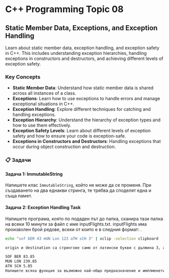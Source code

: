 # C++ Programming Topic 08

## Static Member Data, Exceptions, and Exception Handling

Learn about static member data, exception handling, and exception safety in C++. This includes understanding exception hierarchies, handling exceptions in constructors and destructors, and achieving different levels of exception safety.

### Key Concepts

- **Static Member Data**: Understand how static member data is shared across all instances of a class.
- **Exceptions**: Learn how to use exceptions to handle errors and manage exceptional situations in C++.
- **Exception Handling**: Explore different techniques for catching and handling exceptions.
- **Exception Hierarchy**: Understand the hierarchy of exception types and how to use them effectively.
- **Exception Safety Levels**: Learn about different levels of exception safety and how to ensure your code is exception-safe.
- **Exceptions in Constructors and Destructors**: Handling exceptions that occur during object construction and destruction.

### 📋 Задачи

#### Задача 1: ImmutableString

Напишете клас `ImmutableString`, който не може да се променя. При създаването на два еднакви стринга, те трябва да споделят една и съща памет.

#### Задача 2: Exception Handling Task
Напишете програма, която по подаден път до папка, сканира тази папка на всеки 10 минути за файл с име inputFlights.txt. inputFlights има произволен брой редове, всеки от които е в следния формат: <origin> <dest> <priceInEuro>.

```bash
echo "sof bER 43 mUN Lon 123 aTH sCH 3" | xclip -selection clipboard

origin и destination са стрингове само от латински букви с дължина 3, а priceInEuro е цяло число. Данните от всеки ред трябва да се конкатенират във файл outputFlights като двата стринга са същите, но всички малки букви са заместени с главни, а цената да е в лева (по курс 1.95).

SOF BER 83.85
MUN LON 239.85
ATH SCH 5.85
Напишете всяка функция за възможно най-общо предназначение и имплменетирайте приложението, така че да бъде коректно от към обработка на изключения
